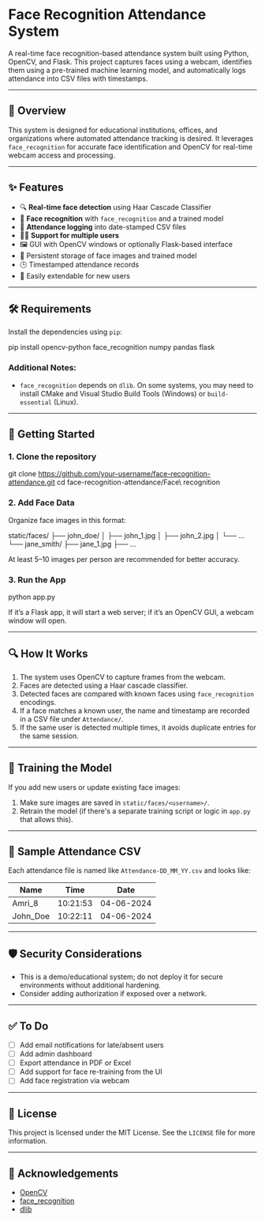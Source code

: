 # Face Recognition Attendance System

A real-time face recognition-based attendance system built using Python, OpenCV, and Flask. This project captures faces using a webcam, identifies them using a pre-trained machine learning model, and automatically logs attendance into CSV files with timestamps.

---

## 🧠 Overview

This system is designed for educational institutions, offices, and organizations where automated attendance tracking is desired. It leverages `face_recognition` for accurate face identification and OpenCV for real-time webcam access and processing.

---

## ✨ Features

- 🔍 **Real-time face detection** using Haar Cascade Classifier
- 🧠 **Face recognition** with `face_recognition` and a trained model
- 📁 **Attendance logging** into date-stamped CSV files
- 🧑‍💼 **Support for multiple users**
- 🖼️ GUI with OpenCV windows or optionally Flask-based interface
- 💾 Persistent storage of face images and trained model
- 🕒 Timestamped attendance records
- 🧪 Easily extendable for new users

---

## 🛠️ Requirements

Install the dependencies using `pip`:

pip install opencv-python face_recognition numpy pandas flask


### Additional Notes:

* `face_recognition` depends on `dlib`. On some systems, you may need to install CMake and Visual Studio Build Tools (Windows) or `build-essential` (Linux).

---

## 🚀 Getting Started

### 1. Clone the repository

git clone https://github.com/your-username/face-recognition-attendance.git
cd face-recognition-attendance/Face\ recognition


### 2. Add Face Data

Organize face images in this format:

static/faces/
├── john_doe/
│   ├── john_1.jpg
│   ├── john_2.jpg
│   └── ...
└── jane_smith/
    ├── jane_1.jpg
    ├── ...


At least 5–10 images per person are recommended for better accuracy.

### 3. Run the App

python app.py

If it’s a Flask app, it will start a web server; if it’s an OpenCV GUI, a webcam window will open.

---

## 🔍 How It Works

1. The system uses OpenCV to capture frames from the webcam.
2. Faces are detected using a Haar cascade classifier.
3. Detected faces are compared with known faces using `face_recognition` encodings.
4. If a face matches a known user, the name and timestamp are recorded in a CSV file under `Attendance/`.
5. If the same user is detected multiple times, it avoids duplicate entries for the same session.

---

## 🧪 Training the Model

If you add new users or update existing face images:

1. Make sure images are saved in `static/faces/<username>/`.
2. Retrain the model (if there's a separate training script or logic in `app.py` that allows this).

---

## 🧾 Sample Attendance CSV

Each attendance file is named like `Attendance-DD_MM_YY.csv` and looks like:

| Name      | Time     | Date       |
| --------- | -------- | ---------- |
| Amri\_8   | 10:21:53 | 04-06-2024 |
| John\_Doe | 10:22:11 | 04-06-2024 |

---

## 🛡️ Security Considerations

* This is a demo/educational system; do not deploy it for secure environments without additional hardening.
* Consider adding authorization if exposed over a network.

---

## ✅ To Do

* [ ] Add email notifications for late/absent users
* [ ] Add admin dashboard
* [ ] Export attendance in PDF or Excel
* [ ] Add support for face re-training from the UI
* [ ] Add face registration via webcam

---

## 📄 License

This project is licensed under the MIT License. See the `LICENSE` file for more information.

---

## 🙌 Acknowledgements

* [OpenCV](https://opencv.org/)
* [face\_recognition](https://github.com/ageitgey/face_recognition)
* [dlib](http://dlib.net/)

